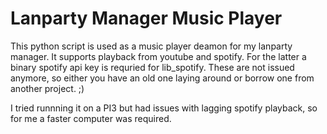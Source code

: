 # Lanparty Manager Music Player

This python script is used as a music player deamon for my lanparty manager.
It supports playback from youtube and spotify. For the latter a binary spotify api key is requried for lib_spotify. These are not issued anymore, so either you have an old one laying around or borrow one from another project. ;)

I tried runnning it on a PI3 but had issues with lagging spotify playback, so for me a faster computer was required.
 
